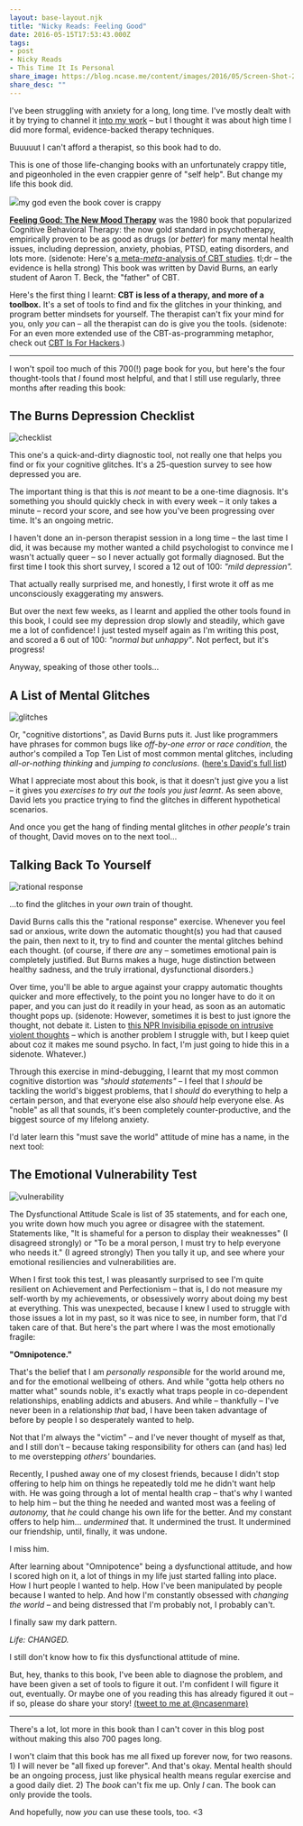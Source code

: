 ```yaml
---
layout: base-layout.njk
title: "Nicky Reads: Feeling Good"
date: 2016-05-15T17:53:43.000Z
tags:
- post
- Nicky Reads
- This Time It Is Personal
share_image: https://blog.ncase.me/content/images/2016/05/Screen-Shot-2016-05-15-at-13-47-41-1.png
share_desc: ""
---
```


I've been struggling with anxiety for a long, long time. I've mostly dealt with it by trying to channel it [into my work](http://ncase.me/neurons/) – but I thought it was about high time I did more formal, evidence-backed therapy techniques.

Buuuuut I can't afford a therapist, so this book had to do.

This is one of those life-changing books with an unfortunately crappy title, and pigeonholed in the even crappier genre of "self help". But change my life this book did.

![](/content/images/2016/05/Screen-Shot-2016-05-15-at-13-47-41.png)my god even the book cover is crappy  

**[Feeling Good: The New Mood Therapy](http://www.powells.com/book/feeling-good-the-new-mood-therapy-9780380810338)** was the 1980 book that popularized Cognitive Behavioral Therapy: the now gold standard in psychotherapy, empirically proven to be as good as drugs (or _better_) for many mental health issues, including depression, anxiety, phobias, PTSD, eating disorders, and lots more. (sidenote: Here's [a meta-_meta_\-analysis of CBT studies](https://www.ncbi.nlm.nih.gov/pmc/articles/PMC3584580/). tl;dr – the evidence is hella strong) This book was written by David Burns, an early student of Aaron T. Beck, the "father" of CBT.

Here's the first thing I learnt: **CBT is less of a therapy, and more of a toolbox.** It's a set of tools to find and fix the glitches in your thinking, and program better mindsets for yourself. The therapist can't fix your mind for you, only _you_ can – all the therapist can do is give you the tools. (sidenote: For an even more extended use of the CBT-as-programming metaphor, check out [CBT Is For Hackers](http://cbtsanfrancisco.com/cbt-is-for-hackers/).)

* * *

I won't spoil too much of this 700(!) page book for you, but here's the four thought-tools that _I_ found most helpful, and that I still use regularly, three months after reading this book:

The Burns Depression Checklist
------------------------------

![checklist](/content/images/2016/05/checklist.png)

This one's a quick-and-dirty diagnostic tool, not really one that helps you find or fix your cognitive glitches. It's a 25-question survey to see how depressed you are.

The important thing is that this is _not_ meant to be a one-time diagnosis. It's something you should quickly check in with every week – it only takes a minute – record your score, and see how you've been progressing over time. It's an ongoing metric.

I haven't done an in-person therapist session in a long time – the last time I did, it was because my mother wanted a child psychologist to convince me I wasn't actually queer – so I never actually got formally diagnosed. But the first time I took this short survey, I scored a 12 out of 100: _"mild depression"._

That actually really surprised me, and honestly, I first wrote it off as me unconsciously exaggerating my answers.

But over the next few weeks, as I learnt and applied the other tools found in this book, I could see my depression drop slowly and steadily, which gave me a lot of confidence! I just tested myself again as I'm writing this post, and scored a 6 out of 100: _"normal but unhappy"_. Not perfect, but it's progress!

Anyway, speaking of those other tools...

A List of Mental Glitches
-------------------------

![glitches](/content/images/2016/05/glitches.png)

Or, "cognitive distortions", as David Burns puts it. Just like programmers have phrases for common bugs like _off-by-one error_ or _race condition_, the author's compiled a Top Ten List of most common mental glitches, including _all-or-nothing thinking_ and _jumping to conclusions_. ([here's David's full list](http://www.apsu.edu/sites/apsu.edu/files/counseling/COGNITIVE_0.pdf))

What I appreciate most about this book, is that it doesn't just give you a list – it gives you _exercises to try out the tools you just learnt_. As seen above, David lets you practice trying to find the glitches in different hypothetical scenarios.

And once you get the hang of finding mental glitches in _other people's_ train of thought, David moves on to the next tool...

Talking Back To Yourself
------------------------

![rational response](/content/images/2016/05/rr.png)

...to find the glitches in your _own_ train of thought.

David Burns calls this the "rational response" exercise. Whenever you feel sad or anxious, write down the automatic thought(s) you had that caused the pain, then next to it, try to find and counter the mental glitches behind each thought. (of course, if there _are_ any – sometimes emotional pain is completely justified. But Burns makes a huge, huge distinction between healthy sadness, and the truly irrational, dysfunctional disorders.)

Over time, you'll be able to argue against your crappy automatic thoughts quicker and more effectively, to the point you no longer have to do it on paper, and you can just do it readily in your head, as soon as an automatic thought pops up. (sidenote: However, sometimes it is best to just ignore the thought, not debate it. Listen to [this NPR Invisibilia episode on intrusive violent thoughts](http://www.npr.org/2015/01/09/375928124/dark-thoughts) – which is another problem I struggle with, but I keep quiet about coz it makes me sound psycho. In fact, I'm just going to hide this in a sidenote. Whatever.)

Through this exercise in mind-debugging, I learnt that my most common cognitive distortion was _"should statements"_ – I feel that I _should_ be tackling the world's biggest problems, that I _should_ do everything to help a certain person, and that everyone else also _should_ help everyone else. As "noble" as all that sounds, it's been completely counter-productive, and the biggest source of my lifelong anxiety.

I'd later learn this "must save the world" attitude of mine has a name, in the next tool:

The Emotional Vulnerability Test
--------------------------------

![vulnerability](/content/images/2016/05/vulnerabilities.png)

The Dysfunctional Attitude Scale is list of 35 statements, and for each one, you write down how much you agree or disagree with the statement. Statements like, "It is shameful for a person to display their weaknesses" (I disagreed strongly) or "To be a moral person, I must try to help everyone who needs it." (I agreed strongly) Then you tally it up, and see where your emotional resiliencies and vulnerabilities are.

When I first took this test, I was pleasantly surprised to see I'm quite resilient on Achievement and Perfectionism – that is, I do not measure my self-worth by my achievements, or obsessively worry about doing my best at everything. This was unexpected, because I knew I used to struggle with those issues a lot in my past, so it was nice to see, in number form, that I'd taken care of that. But here's the part where I was the most emotionally fragile:

**"Omnipotence."**

That's the belief that I am _personally responsible_ for the world around me, and for the emotional wellbeing of others. And while "gotta help others no matter what" sounds noble, it's exactly what traps people in co-dependent relationships, enabling addicts and abusers. And while – thankfully – I've never been in a relationship _that_ bad, I have been taken advantage of before by people I so desperately wanted to help.

Not that I'm always the "victim" – and I've never thought of myself as that, and I still don't – because taking responsibility for others can (and has) led to me overstepping _others'_ boundaries.

Recently, I pushed away one of my closest friends, because I didn't stop offering to help him on things he repeatedly told me he didn't want help with. He was going through a lot of mental health crap – that's why I wanted to help him – but the thing he needed and wanted most was a feeling of _autonomy,_ that _he_ could change his own life for the better. And my constant offers to help him... _undermined_ that. It undermined the trust. It undermined our friendship, until, finally, it was undone.

I miss him.

After learning about "Omnipotence" being a dysfunctional attitude, and how I scored high on it, a lot of things in my life just started falling into place. How I hurt people I wanted to help. How I've been manipulated by people because I wanted to help. And how I'm constantly obsessed with _changing the world_ – and being distressed that I'm probably not, I probably can't.

I finally saw my dark pattern.

_Life: CHANGED._

I still don't know how to fix this dysfunctional attitude of mine.

But, hey, thanks to this book, I've been able to diagnose the problem, and have been given a set of tools to figure it out. I'm confident I will figure it out, eventually. Or maybe one of you reading this has already figured it out – if so, please do share your story! [(tweet to me at @ncasenmare)](https://twitter.com/ncasenmare)

* * *

There's a lot, lot more in this book than I can't cover in this blog post without making this also 700 pages long.

I won't claim that this book has me all fixed up forever now, for two reasons. 1) I will never be "all fixed up forever". And that's okay. Mental health should be an ongoing process, just like physical health means regular exercise and a good daily diet. 2) The _book_ can't fix me up. Only _I_ can. The book can only provide the tools.

And hopefully, now _you_ can use these tools, too. <3